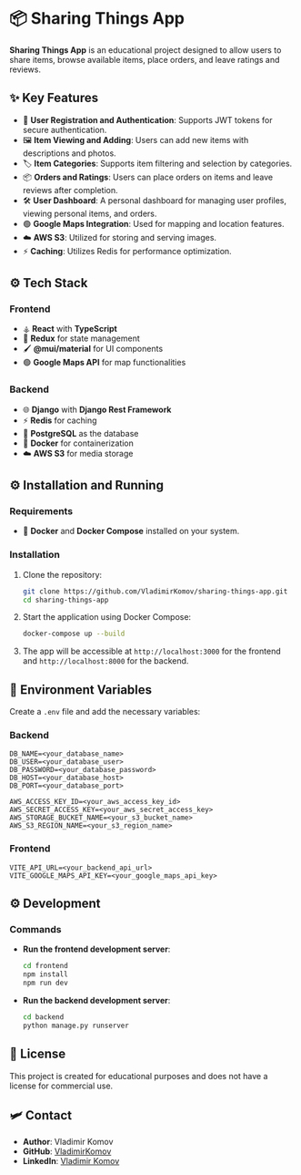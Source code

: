 # 📦 Sharing Things App

**Sharing Things App** is an educational project designed to allow users to share items, browse available items, place orders, and leave ratings and reviews.

## ✨ Key Features

- 🔐 **User Registration and Authentication**: Supports JWT tokens for secure authentication.
- 🖼️ **Item Viewing and Adding**: Users can add new items with descriptions and photos.
- 🏷️ **Item Categories**: Supports item filtering and selection by categories.
- 📦 **Orders and Ratings**: Users can place orders on items and leave reviews after completion.
- 🛠️ **User Dashboard**: A personal dashboard for managing user profiles, viewing personal items, and orders.
- 🟢 **Google Maps Integration**: Used for mapping and location features.
- ☁️ **AWS S3**: Utilized for storing and serving images.
- ⚡ **Caching**: Utilizes Redis for performance optimization.

## ⚙️ Tech Stack

### Frontend
- ⚶️ **React** with **TypeScript**
- 🐂 **Redux** for state management
- 🖌️ **@mui/material** for UI components
- 🟢 **Google Maps API** for map functionalities

### Backend
- 🌐 **Django** with **Django Rest Framework**
- ⚡ **Redis** for caching
- 🐃 **PostgreSQL** as the database
- 🐳 **Docker** for containerization
- ☁️ **AWS S3** for media storage

## ⚙️ Installation and Running

### Requirements
- 🐳 **Docker** and **Docker Compose** installed on your system.

### Installation

1. Clone the repository:
   ```bash
   git clone https://github.com/VladimirKomov/sharing-things-app.git
   cd sharing-things-app
   ```

2. Start the application using Docker Compose:
   ```bash
   docker-compose up --build
   ```

3. The app will be accessible at `http://localhost:3000` for the frontend and `http://localhost:8000` for the backend.

## 🌱 Environment Variables

Create a `.env` file and add the necessary variables:

### Backend
```
DB_NAME=<your_database_name>
DB_USER=<your_database_user>
DB_PASSWORD=<your_database_password>
DB_HOST=<your_database_host>
DB_PORT=<your_database_port>

AWS_ACCESS_KEY_ID=<your_aws_access_key_id>
AWS_SECRET_ACCESS_KEY=<your_aws_secret_access_key>
AWS_STORAGE_BUCKET_NAME=<your_s3_bucket_name>
AWS_S3_REGION_NAME=<your_s3_region_name>
```

### Frontend
```
VITE_API_URL=<your_backend_api_url>
VITE_GOOGLE_MAPS_API_KEY=<your_google_maps_api_key>
```

## ⚙️ Development

### Commands

- **Run the frontend development server**:
  ```bash
  cd frontend
  npm install
  npm run dev
  ```

- **Run the backend development server**:
  ```bash
  cd backend
  python manage.py runserver
  ```

## 📜 License

This project is created for educational purposes and does not have a license for commercial use.

## 🛩 Contact

- **Author**: Vladimir Komov
- **GitHub**: [VladimirKomov](https://github.com/VladimirKomov)
- **LinkedIn**: [Vladimir Komov](https://www.linkedin.com/in/vladimir-komov-a20a6931b/)

